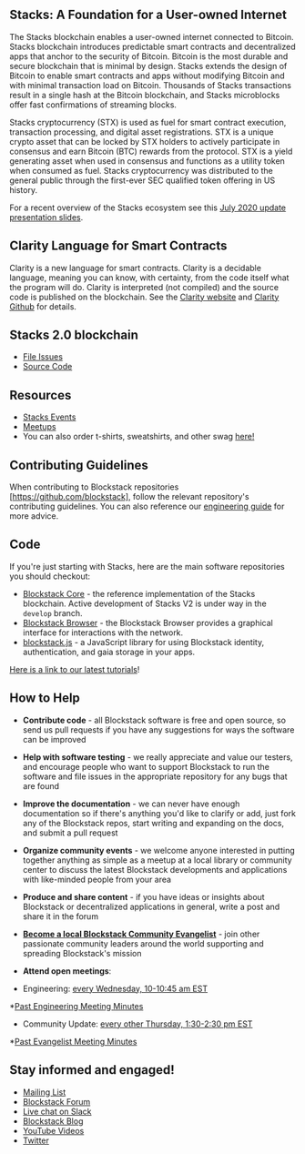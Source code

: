 ## Stacks: A Foundation for a User-owned Internet

The Stacks blockchain enables a user-owned internet connected to Bitcoin. Stacks blockchain introduces predictable smart contracts and decentralized apps that anchor to the security of Bitcoin. Bitcoin is the most durable and secure blockchain that is minimal by design. Stacks extends the design of Bitcoin to enable smart contracts and apps without modifying Bitcoin and with minimal transaction load on Bitcoin. Thousands of Stacks transactions result in a single hash at the Bitcoin blockchain, and Stacks microblocks offer fast confirmations of streaming blocks.

Stacks cryptocurrency (STX) is used as fuel for smart contract execution, transaction processing, and digital asset registrations. STX is a unique crypto asset that can be locked by STX holders to actively participate in consensus and earn Bitcoin (BTC) rewards from the protocol. STX is a yield generating asset when used in consensus and functions as a utility token when consumed as fuel. Stacks cryptocurrency was distributed to the general public through the first-ever SEC qualified token offering in US history.

For a recent overview of the Stacks ecosystem see this [July 2020 update presentation slides](https://docs.google.com/presentation/d/15lKVjbpRpGPH4-sybepXS3X9hwsqw-h1rqo8VntbADM).

## Clarity Language for Smart Contracts

Clarity is a new language for smart contracts. Clarity is a decidable language, meaning you can know, with certainty, from the code itself what the program will do. Clarity is interpreted (not compiled) and the source code is published on the blockchain. See the [Clarity website](https://clarity-lang.org) and [Clarity Github](https://github.com/clarity-lang) for details.

## Stacks 2.0 blockchain

* [File Issues](https://github.com/blockstack/blockstack-core/issues/new)
* [Source Code](https://github.com/blockstack/blockstack-core/tree/develop/src/vm)

## Resources

* [Stacks Events](https://community.blockstack.org/events)
* [Meetups](https://meetup.com/pro/blockstack)
* You can also order t-shirts, sweatshirts, and other
swag [here!](https://blockstack.myshopify.com/collections/all)

## Contributing Guidelines

When contributing to Blockstack repositories
[https://github.com/blockstack], follow the relevant repository's
contributing guidelines. You can also reference
our [engineering guide](https://github.com/blockstack/blockstack/blob/master/engineering/README.md) for
more advice.

## Code

If you're just starting with Stacks, here are the main software repositories you should checkout:

- [Blockstack Core](https://github.com/blockstack/blockstack-core) - the reference implementation of the Stacks blockchain. Active development of Stacks V2 is under way in the `develop` branch.
- [Blockstack Browser](https://github.com/blockstack/blockstack-browser) - the Blockstack Browser provides a graphical interface for interactions with the network.
- [blockstack.js](https://github.com/blockstack/blockstack.js) - a JavaScript library for using Blockstack identity, authentication, and gaia storage in your apps.

[Here is a link to our latest tutorials](https://blockstack.org/tutorials)!


## How to Help

- **Contribute code** - all Blockstack software is free and open source, so send us pull requests if you have any suggestions for ways the software can be improved
- **Help with software testing** - we really appreciate and value our testers, and encourage people who want to support Blockstack to run the software and file issues in the appropriate repository for any bugs that are found
- **Improve the documentation** - we can never have enough documentation so if there's anything you'd like to clarify or add, just fork any of the Blockstack repos, start writing and expanding on the docs, and submit a pull request
- **Organize community events** - we welcome anyone interested in putting together anything as simple as a meetup at a local library or community center to discuss the latest Blockstack developments and applications with like-minded people from your area
- **Produce and share content** - if you have ideas or insights about Blockstack or decentralized applications in general, write a post and share it in the forum
- **[Become a local Blockstack Community Evangelist](https://community.blockstack.org/evangelists)** - join other passionate community leaders around the world supporting and spreading Blockstack's mission

- **Attend open meetings**: 

- Engineering: [every Wednesday, 10-10:45 am EST](https://community.blockstack.org/events#start_date=2019-01-01&view=month)

*[Past Engineering Meeting Minutes](https://forum.blockstack.org/search?q=%22engineering%20meeting%22%20order%3Alatest)

- Community Update: [every other Thursday, 1:30-2:30 pm EST](https://community.blockstack.org/events#start_date=2019-01-01&view=month)

*[Past Evangelist Meeting Minutes](https://forum.blockstack.org/search?q=evangelist%20meeting%20order%3Alatest)

## Stay informed and engaged!

- [Mailing List](https://blockstack.org/signup)
- [Blockstack Forum](http://forum.blockstack.org)
- [Live chat on Slack](http://chat.blockstack.org/)
- [Blockstack Blog](https://blockstack.org/blog)
- [YouTube Videos](https://www.youtube.com/channel/UC3J2iHnyt2JtOvtGVf_jpHQ)
- [Twitter](https://twitter.com/blockstack)

